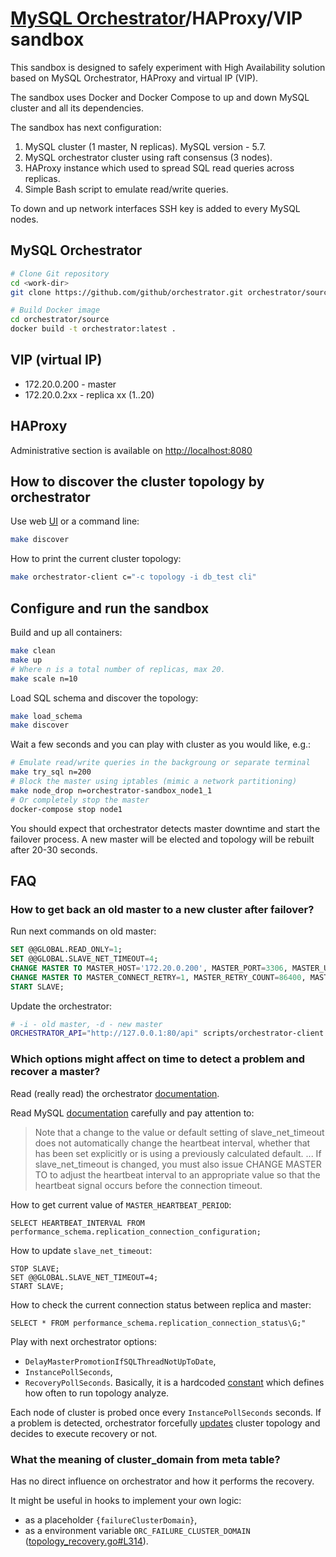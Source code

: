 # [MySQL Orchestrator](https://github.com/github/orchestrator)/HAProxy/VIP sandbox

This sandbox is designed to safely experiment with High Availability solution based on MySQL Orchestrator, HAProxy 
and virtual IP (VIP).

The sandbox uses Docker and Docker Compose to up and down MySQL cluster and all its dependencies.

The sandbox has next configuration:

  1. MySQL cluster (1 master, N replicas). MySQL version - 5.7.
  2. MySQL orchestrator cluster using raft consensus (3 nodes). 
  3. HAProxy instance which used to spread SQL read queries across replicas.
  4. Simple Bash script to emulate read/write queries.

To down and up network interfaces SSH key is added to every MySQL nodes.  

## MySQL Orchestrator

```bash
# Clone Git repository
cd <work-dir>
git clone https://github.com/github/orchestrator.git orchestrator/source

# Build Docker image
cd orchestrator/source
docker build -t orchestrator:latest .
```

## VIP (virtual IP)

- 172.20.0.200 - master
- 172.20.0.2xx - replica xx (1..20)

## HAProxy

Administrative section is available on [http://localhost:8080](http://localhost:8080)

## How to discover the cluster topology by orchestrator

Use web [UI](http://localhost:80) or a command line:

```bash
make discover
```

How to print the current cluster topology:

```bash
make orchestrator-client c="-c topology -i db_test cli"
```

## Configure and run the sandbox

Build and up all containers:

```bash
make clean
make up
# Where n is a total number of replicas, max 20.
make scale n=10
```

Load SQL schema and discover the topology:

```bash
make load_schema
make discover
```

Wait a few seconds and you can play with cluster as you would like, e.g.:

```bash
# Emulate read/write queries in the backgroung or separate terminal 
make try_sql n=200
# Block the master using iptables (mimic a network partitioning)
make node_drop n=orchestrator-sandbox_node1_1
# Or completely stop the master
docker-compose stop node1
```

You should expect that orchestrator detects master downtime and start the failover process. 
A new master will be elected and topology will be rebuilt after 20-30 seconds.

## FAQ

### How to get back an old master to a new cluster after failover?

Run next commands on old master:

```sql
SET @@GLOBAL.READ_ONLY=1;
SET @@GLOBAL.SLAVE_NET_TIMEOUT=4; 
CHANGE MASTER TO MASTER_HOST='172.20.0.200', MASTER_PORT=3306, MASTER_USER='repl', MASTER_PASSWORD='repl', MASTER_AUTO_POSITION=1;
CHANGE MASTER TO MASTER_CONNECT_RETRY=1, MASTER_RETRY_COUNT=86400, MASTER_HEARTBEAT_PERIOD=2;
START SLAVE;
```

Update the orchestrator:

```bash
# -i - old master, -d - new master
ORCHESTRATOR_API="http://127.0.0.1:80/api" scripts/orchestrator-client -c relocate -i 172.20.0.11 -d 172.20.0.12
```

### Which options might affect on time to detect a problem and recover a master?

Read (really read) the orchestrator [documentation](https://github.com/github/orchestrator/blob/master/docs/configuration-failure-detection.md#mysql-configuration).

Read MySQL [documentation](https://dev.mysql.com/doc/refman/5.7/en/change-master-to.html) carefully and pay attention to:

> Note that a change to the value or default setting of slave_net_timeout does not automatically change the heartbeat interval, 
> whether that has been set explicitly or is using a previously calculated default. ... 
> If slave_net_timeout is changed, you must also issue CHANGE MASTER TO to adjust the heartbeat interval 
> to an appropriate value so that the heartbeat signal occurs before the connection timeout.

How to get current value of `MASTER_HEARTBEAT_PERIOD`:

```mysql
SELECT HEARTBEAT_INTERVAL FROM performance_schema.replication_connection_configuration;
```

How to update `slave_net_timeout`:

```mysql
STOP SLAVE; 
SET @@GLOBAL.SLAVE_NET_TIMEOUT=4; 
START SLAVE;
```

How to check the current connection status between replica and master:

```mysql
SELECT * FROM performance_schema.replication_connection_status\G;"
```

Play with next orchestrator options:

 - `DelayMasterPromotionIfSQLThreadNotUpToDate`,
 - `InstancePollSeconds`,
 - `RecoveryPollSeconds`. Basically, it is a hardcoded [constant]((https://github.com/github/orchestrator/blob/548265494b3107ca2581d6ccee059e062a759b77/go/config/config.go#L45)) which defines how often to run topology analyze.

Each node of cluster is probed once every `InstancePollSeconds` seconds. 
If a problem is detected, orchestrator forcefully [updates](https://github.com/github/orchestrator/blob/548265494b3107ca2581d6ccee059e062a759b77/go/logic/topology_recovery.go#L1409) 
cluster topology and decides to execute recovery or not.

### What the meaning of cluster_domain from meta table?

Has no direct influence on orchestrator and how it performs the recovery. 

It might be useful in hooks to implement your own logic: 

 - as a placeholder `{failureClusterDomain}`,
 - as a environment variable `ORC_FAILURE_CLUSTER_DOMAIN` ([topology_recovery.go#L314](https://github.com/github/orchestrator/blob/548265494b3107ca2581d6ccee059e062a759b77/go/logic/topology_recovery.go#L314)).
